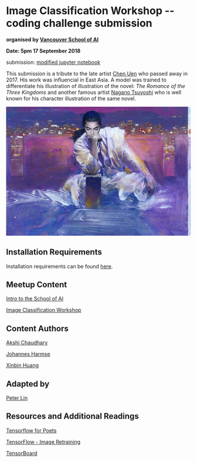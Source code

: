 # Image Classification Workshop -- coding challenge submission

**organised by [Vancouver School of AI](https://www.facebook.com/groups/991378534367193/)**

**Date: 5pm 17 September 2018**

submission: [modified jupyter notebook](https://github.com/peter0083/learn_image_classification/blob/master/src/image_classification_part_1.ipynb)

This submission is a tribute to the late artist [Chen Uen](https://en.wikipedia.org/wiki/Chen_Uen) who passed away in 2017. His work was influencial in East Asia. A model was trained to differentiate his illustration of  illustration of the novel: *The Romance of the Three Kingdoms* and another famous artist [Nagano Tsuyoshi](https://en.wikipedia.org/wiki/Tsuyoshi_Nagano) who is well known for his character illustration of the same novel.

![](tf_files/data/test/4.jpg)

## Installation Requirements

Installation requirements can be found [here](https://github.com/johannesharmse/learn_image_classification/blob/master/docs/Requirements.md).

## Meetup Content

[Intro to the School of AI](https://docs.google.com/presentation/d/1mFC2Oh-iqVO1UHexSt2XP0RN_bq-yZPVBLSI7r3roLI/edit?usp=sharing)

[Image Classification Workshop](https://github.com/johannesharmse/learn_image_classification/blob/master/src/image_classification_part_1.ipynb)

## Content Authors

[Akshi Chaudhary](https://github.com/akshi8)

[Johannes Harmse](https://github.com/johannesharmse)

[Xinbin Huang](https://github.com/xinbinhuang)

## Adapted by 

[Peter Lin](https://github.com/peter0083)

## Resources and Additional Readings

[Tensorflow for Poets](https://codelabs.developers.google.com/codelabs/tensorflow-for-poets/#0)

[TensorFlow - Image Retraining](https://www.tensorflow.org/hub/tutorials/image_retraining)

[TensorBoard](https://www.tensorflow.org/guide/summaries_and_tensorboard)


